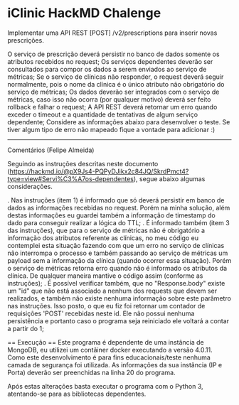 # iClinic HackMD Chalenge

Implementar uma API REST [POST] /v2/prescriptions para inserir novas prescrições.

O serviço de prescrição deverá persistir no banco de dados somente os atributos recebidos no request;
Os serviços dependentes deverão ser consultados para compor os dados a serem enviados ao serviço de métricas;
Se o serviço de clínicas não responder, o request deverá seguir normalmente, pois o nome da clínica é o único atributo não obrigatório do serviço de métricas;
Os dados deverão ser integrados com o serviço de métricas, caso isso não ocorra (por qualquer motivo) deverá ser feito rollback e falhar o request;
A API REST deverá retornar um erro quando exceder o timeout e a quantidade de tentativas de algum serviço dependente;
Considere as informações abaixo para desenvolver o teste. Se tiver algum tipo de erro não mapeado fique a vontade para adicionar :)

----

Comentários (Felipe Almeida)

Seguindo as instruções descritas neste documento (https://hackmd.io/@pX9Js4-PQPyDJikx2c84JQ/SkrdPmct4?type=view#Servi%C3%A7os-dependentes), segue abaixo algumas considerações.

. Nas instruções (item 1) é informado que só deverá persistir em banco de dados as informações recebidas no request. Porém na minha solução, além destas informações eu guardei também a informação de timestamp do dado para conseguir realizar a lógica do TTL;
. É informado também (item 3 das instruções), que para o serviço de métricas não é obrigatório a informação dos atributos referente as clínicas, no meu código eu contemplei esta situação fazendo com que um erro no serviço de clínicas não interrompa o processo e também passando ao serviço de métricas um payload sem a informação da clínica (quando ocorrer essa situação). Porém o serviço de métricas retorna erro quando não é informado os atributos da clínica. De qualquer maneira mantive o código assim (conforme as instruções);
. É possível verificar também, que no "Response.body" existe um "id" que não está associado a nenhum dos requests que devem ser realizados, e também não existe nenhuma informação sobre este parâmetro nas instruções. Isso posto, o que eu fiz foi retornar um contador de requisições 'POST' recebidas neste id. Ele não possui nenhuma persistência e portanto caso o programa seja reiniciado ele voltará a contar a partir do 1;

== Execução ==
Este programa é dependente de uma instância de MongoDB, eu utilizei um contâiner docker executando a versão 4.0.11. Como este desenvolvimento é para fins educacionais/teste nenhuma camada de segurança foi utilizada.
As informações da sua instância (IP e Porta) deverão ser preenchidas na linha 20 do programa.

Após estas alterações basta executar o programa com o Python 3, atentando-se para as bibliotecas dependentes.